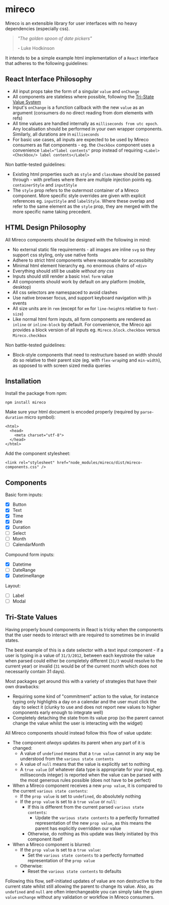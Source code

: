 # mireco

Mireco is an extensible library for user interfaces with no heavy dependencies (especially css).

>_"The golden spoon of date pickers"_
>
>\- Luke Hodkinson

It intends to be a simple example html implementation of a `React` interface that adheres to the
following guidelines:

## React Interface Philosophy

- All input props take the form of a singular `value` and `onChange`
- All components are stateless where possible, following the
  [Tri-State Value System](#tri-state-values)
- Input's `onChange` is a function callback with the new `value` as an argument (consumers do no
  direct reading from dom elements with refs)
- All time values are handled internally as `milliseconds from utc epoch`. Any localisation should
  be performed in your own wrapper components. Similarly, all durations are in `milliseconds`
- For basic use cases, all inputs are expected to be used by Mireco consumers as flat components -
  eg. the `Checkbox` component uses a convenience `label="label contents"` prop instead of requiring
  `<Label><Checkbox/> label contents</Label>`

Non battle-tested guidelines:

- Existing html properties such as `style` and `className` should be passed through - with prefixes
  where there are multiple injection points eg. `containerStyle` and `inputStyle`
- The `style` prop refers to the outermost container of a Mireco component. More specific style
  overrides are given with explicit references eg. `inputStyle` and `labelStyle`. Where these
  overlap and refer to the same element as the `style` prop, they are merged with the more specific
  name taking precedent.

## HTML Design Philosophy

All Mireco components should be designed with the following in mind:

- No external static file requirements - all images are inline `svg` so they support css styling,
  only use native fonts
- Adhere to strict html components where reasonable for accessibilty
- Minimal html element hierarchy eg. no enormous chains of `<div>`
- Everything should still be usable _without any css_
- Inputs should still render a basic `html` `form` value
- All components should work by default on any platform (mobile, desktop)
- All css selectors are namespaced to avoid clashes
- Use native browser focus, and support keyboard navigation with js events
- All size units are in `rem` (except for `em` for `line-height`s relative to `font-size`)
- Like normal html form inputs, all form components are rendered as `inline` or `inline-block` by
  default. For convenience, the Mireco api provides a block version of all inputs eg.
  `Mireco.block.checkbox` versus `Mireco.checkbox`

Non battle-tested guidelines:

- Block-style components that need to restructure based on width should do so relative to their
  parent size (eg. with `flex-wrap`ing and `min-width`), as opposed to with screen sized media
  queries

## Installation

Install the package from npm:

```
npm install mireco
```

Make sure your html document is encoded properly (required by `parse-duration` micro symbol):

```
<html>
  <head>
    <meta charset="utf-8">
  </head>
</html>
```

Add the component stylesheet:

```
<link rel="stylesheet" href="node_modules/mireco/dist/mireco-components.css" />
```

## Components

Basic form inputs:

- [x] Button
- [x] Text
- [x] Time
- [x] Date
- [x] Duration
- [ ] Select
- [ ] Month
- [ ] CalendarMonth

Compound form inputs:

- [x] Datetime
- [ ] DateRange
- [x] DatetimeRange

Layout:

- [ ] Label
- [ ] Modal

## Tri-State Values

Having properly bound components in React is tricky when the components that the user needs to
interact with are required to sometimes be in invalid states.

The best example of this is a date selector with a text input component - if a user is typing in a
value of `31/3/2012`, between each keystroke the value when parsed could either be completely
different (`31/3` would resolve to the current year) or invalid (`31` would be of the current month
which does not necessarily contain 31 days).

Most packages get around this with a variety of strategies that have their own drawbacks:

- Requiring some kind of "commitment" action to the value, for instance typing only highlights a day
  on a calendar and the user must click the day to select it (clunky to use and does not report
  new values to higher components early enough to integrate well)
- Completely detaching the state from its value prop (so the parent cannot change the value whilst
  the user is interacting with the widget)

All Mireco components should instead follow this flow of value update:

- The component _always_ updates its parent when any part of it is changed:
  - A value of `undefined` means that a `true value` cannot in any way be understood from the
    `various state contents`
  - A value of `null` means that the value is explicitly set to nothing
  - A `true value` (of whatever data type is appropriate for your input, eg. milliseconds integer)
    is reported when the value can be parsed with the most generous rules possible (does not have to
    be perfect)
- When a Mireco component receives a new `prop value`, it is compared to the current `various state
  contents`:
  - If the `prop value` is set to `undefined`, do absolutely nothing
  - If the `prop value` is set to a `true value` or `null`:
    - If this is different from the current parsed `various state contents`:
      - Update the `various state contents` to a perfectly formatted representation of the new
        `prop value`, as this means the parent has explicitly overridden our value
    - Otherwise, do nothing as this update was likely initiated by this component itself
- When a Mireco component is blurred:
  - If the `prop value` is set to a `true value`:
    - Set the `various state contents` to a perfectly formatted representation of the `prop value`
  - Otherwise:
    - Reset the `various state contents` to defaults

Following this flow, self-initiated updates of value are non destructive to the current state whilst
still allowing the parent to change its value. Also, as `undefined` and `null` are often
interchangeable you can simply take the given `value` `onChange` without any validation or workflow
in Mireco consumers.
